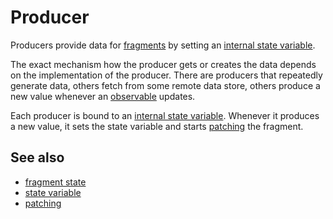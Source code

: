 # Producer

Producers provide data for [fragments](def://) by setting an [internal state variable](def://).

The exact mechanism how the producer gets or creates the data depends on the implementation of
the producer. There are producers that repeatedly generate data, others fetch from some remote
data store, others produce a new value whenever an [observable](def://) updates.

Each producer is bound to an [internal state variable](def://). Whenever it produces a new
value, it sets the state variable and starts [patching](def://) the fragment.

## See also

- [fragment state](def://)
- [state variable](def://)
- [patching](def://)